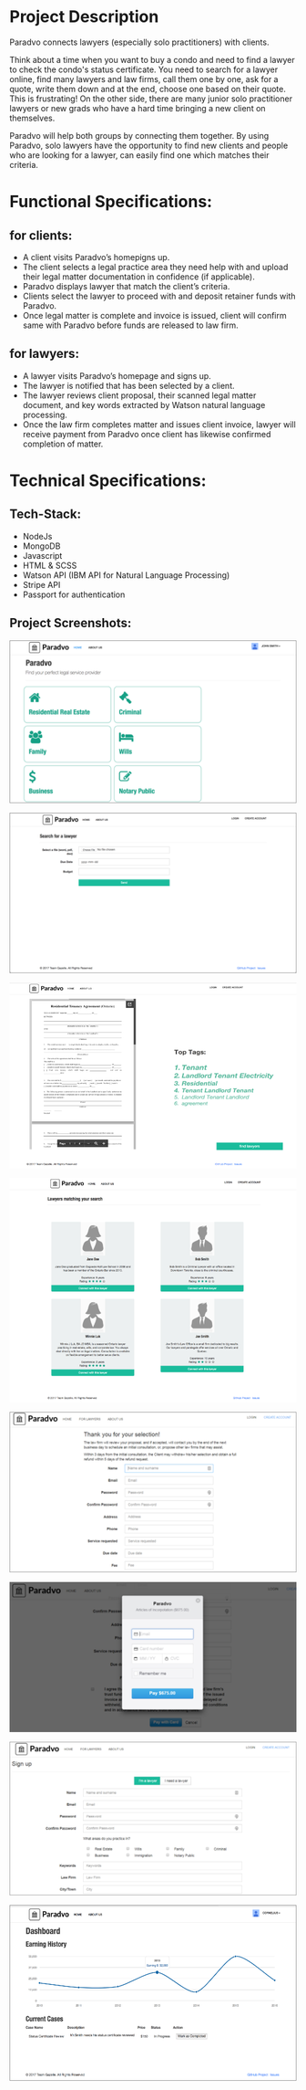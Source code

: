 # Project Description
Paradvo connects lawyers (especially solo practitioners) with clients.

Think about a time when you want to buy a condo and need to find a lawyer to check the condo's status certificate. You need to search for a lawyer online, find many lawyers and law firms, call them one by one, ask for a quote, write them down and at the end, choose one based on their quote. This is frustrating!
On the other side, there are many junior solo practitioner lawyers or new grads who have a hard time bringing a new client on themselves.

Paradvo will help both groups by connecting them together. By using Paradvo, solo lawyers have the opportunity to find new clients and people who are looking for a lawyer, can easily find one which matches their criteria.
# Functional Specifications:
## for clients:
* A client visits Paradvo’s homepigns up.
* The client selects a legal practice area they need help with and upload their legal matter documentation in confidence (if applicable).
* Paradvo displays lawyer that match the client’s criteria.
* Clients select the lawyer to proceed with and deposit retainer funds with Paradvo.
* Once legal matter is complete and invoice is issued, client will confirm same with Paradvo before funds are released to law firm.
## for lawyers:
* A lawyer visits Paradvo’s homepage and signs up.
* The lawyer is notified that has been selected by a client.
* The lawyer reviews client proposal, their scanned legal matter document, and key words extracted by Watson natural language processing.
* Once the law firm completes matter and issues client invoice, lawyer will receive payment from Paradvo once client has likewise confirmed completion of matter.


# Technical Specifications:
## Tech-Stack:
* NodeJs
* MongoDB
* Javascript
* HTML & SCSS
* Watson API (IBM API for Natural Language Processing)
* Stripe API
* Passport for authentication
## Project Screenshots:
![picture alt](https://github.com/sadooghi/LegalHackathon/raw/master/uploads/main_page.png)

![picture alt](https://github.com/sadooghi/LegalHackathon/raw/master/uploads/client_request.png)

![picture alt](https://github.com/sadooghi/LegalHackathon/raw/master/uploads/doc_uploaded_and_tags.png)

![picture alt](https://github.com/sadooghi/LegalHackathon/raw/master/uploads/matched_lawyers.png)

![picture alt](https://github.com/sadooghi/LegalHackathon/raw/master/uploads/confirmation_order.png)

![picture alt](https://github.com/sadooghi/LegalHackathon/raw/master/uploads/make_payment.png)

![picture alt](https://github.com/sadooghi/LegalHackathon/raw/master/uploads/sign-up.png)

![picture alt](https://github.com/sadooghi/LegalHackathon/raw/master/uploads/dashboard.png)
